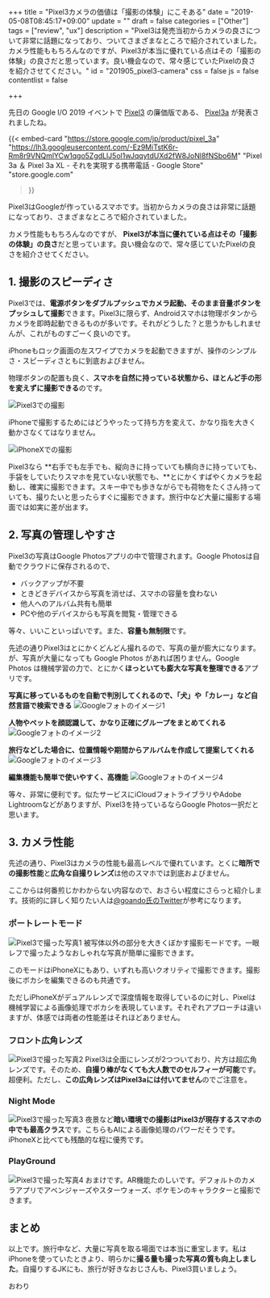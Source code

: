 +++
title = "Pixel3カメラの価値は「撮影の体験」にこそある"
date = "2019-05-08T08:45:17+09:00"
update = ""
draft = false
categories = ["Other"]
tags = ["review", "ux"]
description = "Pixel3は発売当初からカメラの良さについて非常に話題になっており、ついてさまざまなところで紹介されていました。カメラ性能ももちろんなのですが、Pixel3が本当に優れている点はその「撮影の体験」の良さだと思っています。良い機会なので、常々感じていたPixelの良さを紹介させてください。"
id = "201905_pixel3-camera"
css = false
js = false
contentlist = false

+++

先日の Google I/O 2019 イベントで [Pixel3](https://store.google.com/jp/product/pixel_3) の廉価版である、 [Pixel3a](https://store.google.com/jp/product/pixel_3a) が発表されましたね。

{{< embed-card
    "https://store.google.com/jp/product/pixel_3a"
    "https://lh3.googleusercontent.com/-Ez9MiTstK6r-Rm8r9VNQmlYCw1qgo5ZgdLlJ5ol1wJqqytdUXd2fW8JoNl8fNSbo6M"
    "Pixel 3a ＆ Pixel 3a XL - それを実現する携帯電話 - Google Store"
    "store.google.com"
>}}


Pixel3はGoogleが作っているスマホです。当初からカメラの良さは非常に話題になっており、さまざまなところで紹介されていました。

カメラ性能ももちろんなのですが、 **Pixel3が本当に優れている点はその「撮影の体験」の良さ**だと思っています。良い機会なので、常々感じていたPixelの良さを紹介させてください。

## 1. 撮影のスピーディさ

Pixel3では、**電源ボタンをダブルプッシュでカメラ起動、そのまま音量ボタンをプッシュして撮影**できます。Pixel3に限らず、Androidスマホは物理ボタンからカメラを即時起動できるものが多いです。それがどうした？と思うかもしれませんが、これがものすごーく良いのです。

iPhoneもロック画面の左スワイプでカメラを起動できますが、操作のシンプルさ・スピーディさともに到底およびません。

物理ボタンの配置も良く、**スマホを自然に持っている状態から、ほとんど手の形を変えずに撮影できる**のです。

![Pixel3での撮影](/images/post/201905_pixel3-camera/cameraOn-pixel.jpg)


iPhoneで撮影するためにはどうやったって持ち方を変えて、かなり指を大きく動かさなくてはなりません。

![iPhoneXでの撮影](/images/post/201905_pixel3-camera/cameraOn--iphone.jpg)


Pixel3なら **右手でも左手でも、縦向きに持っていても横向きに持っていても、手袋をしていたりスマホを見ていない状態でも、**とにかくすばやくカメラを起動し、確実に撮影できます。スキー中でも歩きながらでも荷物をたくさん持っていても、撮りたいと思ったらすぐに撮影できます。旅行中など大量に撮影する場面では如実に差が出ます。

## 2. 写真の管理しやすさ

Pixel3の写真はGoogle Photosアプリの中で管理されます。Google Photosは自動でクラウドに保存されるので、

- バックアップが不要
- ときどきデバイスから写真を消せば、スマホの容量を食わない
- 他人へのアルバム共有も簡単
- PCや他のデバイスからも写真を閲覧・管理できる

等々、いいこといっぱいです。また、<b>容量も無制限</b>です。

先述の通りPixel3はとにかくどんどん撮れるので、写真の量が膨大になります。が、写真が大量になっても Google Photos があれば困りません。Google Photos は機械学習の力で、とにかく**ほっといても膨大な写真を整理できる**アプリです。

<b>写真に移っているものを自動で判別してくれるので、「犬」や「カレー」など自然言語で検索できる</b>
![Googleフォトのイメージ1](/images/post/201905_pixel3-camera/googlePhotos--1.jpg)

<b>人物やペットを顔認識して、かなり正確にグループをまとめてくれる</b>
![Googleフォトのイメージ2](/images/post/201905_pixel3-camera/googlePhotos--2.jpg)

<b>旅行などした場合に、位置情報や期間からアルバムを作成して提案してくれる</b>
![Googleフォトのイメージ3](/images/post/201905_pixel3-camera/googlePhotos--3.jpg)

<b>編集機能も簡単で使いやすく、高機能</b>
![Googleフォトのイメージ4](/images/post/201905_pixel3-camera/googlePhotos--4.jpg)

等々、非常に便利です。似たサービスにiCloudフォトライブラリやAdobe Lightroomなどがありますが、Pixel3を持っているならGoogle Photos一択だと思います。

## 3. カメラ性能
先述の通り、Pixel3はカメラの性能も最高レベルで優れています。とくに**暗所での撮影性能**と**広角な自撮りレンズ**は他のスマホでは到底およびません。

ここからは何番煎じかわからない内容なので、おさらい程度にさらっと紹介します。技術的に詳しく知りたい人は[@goando氏のTwitter](https://twitter.com/i/moments/1057656588255674369)が参考になります。

### ポートレートモード
![Pixel3で撮った写真1](/images/post/201905_pixel3-camera/pixel3Photo--1.jpg)
被写体以外の部分を大きくぼかす撮影モードです。一眼レフで撮ったようなおしゃれな写真が簡単に撮影できます。

このモードはiPhoneXにもあり、いずれも高いクオリティで撮影できます。撮影後にボカシを編集できるのも共通です。

ただしiPhoneXがデュアルレンズで深度情報を取得しているのに対し、Pixelは機械学習による画像処理でボカシを表現しています。それぞれアプローチは違いますが、体感では両者の性能差はそれほどありません。

### フロント広角レンズ
![Pixel3で撮った写真2](/images/post/201905_pixel3-camera/pixel3Photo--2.jpg)
Pixel3は全面にレンズが2つついており、片方は超広角レンズです。そのため、**自撮り棒がなくても大人数でのセルフィーが可能**です。超便利。ただし、<b>この広角レンズはPixel3aには付いてません</b>のでご注意を。

### Night Mode
![Pixel3で撮った写真3](/images/post/201905_pixel3-camera/pixel3Photo--3.jpg)
夜景など**暗い環境での撮影はPixel3が現存するスマホの中でも最高クラス**です。こちらもAIによる画像処理のパワーだそうです。iPhoneXと比べても残酷的な程に優秀です。

### PlayGround
![Pixel3で撮った写真4](/images/post/201905_pixel3-camera/pixel3Photo--4.jpg)
おまけです。AR機能たのしいです。デフォルトのカメラアプリでアベンジャーズやスターウォーズ、ポケモンのキャラクターと撮影できます。

## まとめ

以上です。旅行中など、大量に写真を取る場面では本当に重宝します。私はiPhoneを使っていたときより、明らかに**撮る量も撮った写真の質も向上しました**。自撮りするJKにも、旅行が好きなおじさんも、Pixel3買いましょう。

おわり
